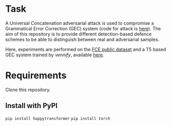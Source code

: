 # Task
A Universal Concatenation adversarial attack is used to compromise a Grammatical Error Correction (GEC) system (code for attack is [here](https://github.com/rainavyas/ConcatAttackGEC)). The aim of this repository is to provide different detection-based defence schemes to be able to distinguish between real and adversarial samples. 

Here, experiments are performed on the [FCE public dataset](https://ilexir.co.uk/datasets/index.html) and a T5 based GEC system trained by _vennify_, available [here](https://huggingface.co/vennify/t5-base-grammar-correction?).

# Requirements

Clone this repository.

## Install with PyPI

`pip install happytransformer`
`pip install torch`
